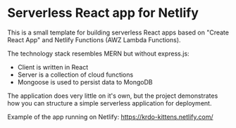 # Serverless React app for Netlify

This is a small template for building serverless React apps based on "Create React App" and Netlify Functions (AWZ Lambda Functions).

The technology stack resembles MERN but without express.js:
* Client is written in React
* Server is a collection of cloud functions
* Mongoose is used to persist data to MongoDB

The application does very little on it's own, but the project demonstrates how you can structure a simple serverless application for deployment.

Example of the app running on Netlify: https://krdo-kittens.netlify.com/